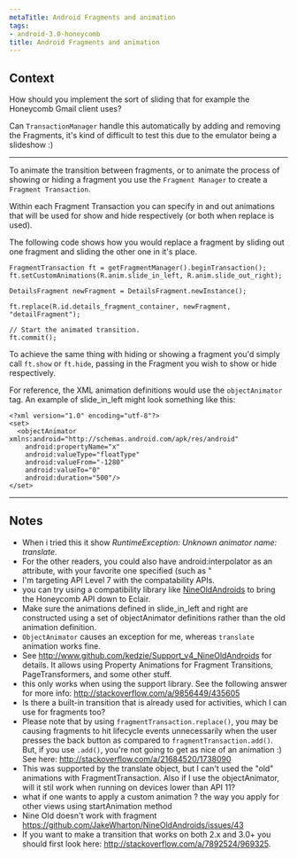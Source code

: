 ```yaml
---
metaTitle: Android Fragments and animation
tags:
- android-3.0-honeycomb
title: Android Fragments and animation
---
```


## Context

How should you implement the sort of sliding that for example the Honeycomb Gmail client uses?


Can `TransactionManager` handle this automatically by adding and removing the Fragments, it's kind of difficult to test this due to the emulator being a slideshow :)



---

To animate the transition between fragments, or to animate the process of showing or hiding a fragment you use the `Fragment Manager` to create a `Fragment Transaction`.


Within each Fragment Transaction you can specify in and out animations that will be used for show and hide respectively (or both when replace is used). 


The following code shows how you would replace a fragment by sliding out one fragment and sliding the other one in it's place.



```
FragmentTransaction ft = getFragmentManager().beginTransaction();
ft.setCustomAnimations(R.anim.slide_in_left, R.anim.slide_out_right);

DetailsFragment newFragment = DetailsFragment.newInstance();

ft.replace(R.id.details_fragment_container, newFragment, "detailFragment");

// Start the animated transition.
ft.commit();

```

To achieve the same thing with hiding or showing a fragment you'd simply call `ft.show` or `ft.hide`, passing in the Fragment you wish to show or hide respectively.


For reference, the XML animation definitions would use the `objectAnimator` tag. An example of slide\_in\_left might look something like this:



```
<?xml version="1.0" encoding="utf-8"?>
<set>
  <objectAnimator xmlns:android="http://schemas.android.com/apk/res/android"
    android:propertyName="x" 
    android:valueType="floatType"
    android:valueFrom="-1280"
    android:valueTo="0" 
    android:duration="500"/>
</set>

```


---

## Notes

- When i tried this it show *RuntimeException: Unknown animator name: translate*.
- For the other readers, you could also have android:interpolator as an attribute, with your favorite one specified (such as "
- I'm targeting API Level 7 with the compatability APIs.
-  you can try using a compatibility library like [NineOldAndroids](http://nineoldandroids.com/) to bring the Honeycomb API down to Eclair.
- Make sure the animations defined in slide_in_left and right are constructed using a set of objectAnimator definitions rather than the old animation definition.
- `ObjectAnimator` causes an exception for me, whereas `translate` animation works fine.
- See http://www.github.com/kedzie/Support_v4_NineOldAndroids for details. It allows using Property Animations for Fragment Transitions, PageTransformers, and some other stuff.
-  this only works when using the support library. See the following answer for more info: http://stackoverflow.com/a/9856449/435605
- Is there a built-in transition that is already used for activities, which I can use for fragments too?
- Please note that by using `fragmentTransaction.replace()`, you may be causing fragments to hit lifecycle events unnecessarily when the user presses the back button as compared to `fragmentTransaction.add()`. But, if you use `.add()`, you're not going to get as nice of an animation :) See here: http://stackoverflow.com/a/21684520/1738090
- This was supported by the translate object, but I can't used the "old" animations with FragmentTransaction. Also if I use the objectAnimator, will it stil work when running on devices lower than API 11?
- what if one wants to apply a custom animation ? the way you apply for other views using startAnimation method
- Nine Old doesn't work with fragment https://github.com/JakeWharton/NineOldAndroids/issues/43
- If you want to make a transition that works on both 2.x and 3.0+ you should first look here: http://stackoverflow.com/a/7892524/969325.

